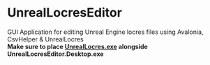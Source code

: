 # UnrealLocresEditor
GUI Application for editing Unreal Engine locres files using Avalonia, CsvHelper & UnrealLocres \
**Make sure to place [UnrealLocres.exe](https://github.com/akintos/UnrealLocres/releases/latest) alongside UnrealLocresEditor.Desktop.exe**
